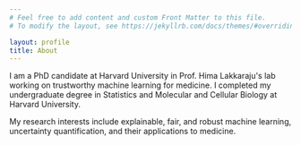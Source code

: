 ```yaml
---
# Feel free to add content and custom Front Matter to this file.
# To modify the layout, see https://jekyllrb.com/docs/themes/#overriding-theme-defaults

layout: profile
title: About
---
```


I am a PhD candidate at Harvard University in Prof. Hima Lakkaraju's lab working on trustworthy machine learning for medicine. I completed my undergraduate degree in Statistics and Molecular and Cellular Biology at Harvard University. 

My research interests include explainable, fair, and robust machine learning, uncertainty quantification, and their applications to medicine.